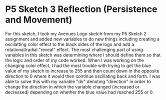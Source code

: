 # **P5 Sketch 3 Reflection (Persistence and Movement)**
For this sketch, I took my Avenues Logo sketch from my P5 Sketch 2 assignment and added new variables to do new things including creating a oscilatting color effect to the black sides of the logo and add a rotational/radial "reveal" effect. The most challenging part of using variables in this sketch was determining where I should define them so that the logic and order of my code worked. When I was working on the changing color effect, I had the most trouble with trying to get the blue value of my sketch to increase to 255 and then count down in the opposite direction to 0 where it would then continue oscillating back and forth. I was able to solve this with my variable "dir" denoting "direction" in order to change the direction in which the variable changed (increased or decreased) depending on whether the blue value had reached 255 or 0.
